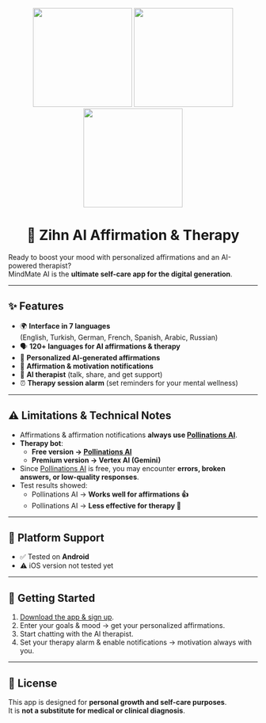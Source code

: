 <p align="center">
  <img src="https://github.com/user-attachments/assets/5cc9a5e6-a1d9-4f5e-aea8-28e333fcc06b" width="200">
  <img src="https://github.com/user-attachments/assets/3cc50a2a-e7d7-465f-9d9d-bd3d19818af0" width="200">
  <img src="https://github.com/user-attachments/assets/b2ffe98a-3a43-4d79-92a2-72a91a49e6af" width="200">
</p>

<h1 align="center">🌱 Zihn AI Affirmation & Therapy</h1>

Ready to boost your mood with personalized affirmations and an AI-powered therapist?  
MindMate AI is the **ultimate self-care app for the digital generation**.  

---

## ✨ Features  

- 🌍 **Interface in 7 languages**  
  (English, Turkish, German, French, Spanish, Arabic, Russian)  
- 🗣️ **120+ languages for AI affirmations & therapy**  
- 🤖 **Personalized AI-generated affirmations**  
- 🔔 **Affirmation & motivation notifications**  
- 🧠 **AI therapist** (talk, share, and get support)  
- ⏰ **Therapy session alarm** (set reminders for your mental wellness)  

---

## ⚠️ Limitations & Technical Notes  

- Affirmations & affirmation notifications **always use [Pollinations AI](https://pollinations.ai/)**.  
- **Therapy bot**:  
  - **Free version → [Pollinations AI](https://pollinations.ai/)**  
  - **Premium version → Vertex AI (Gemini)**  
- Since [Pollinations AI](https://pollinations.ai/) is free, you may encounter **errors, broken answers, or low-quality responses**.  
- Test results showed:  
  - Pollinations AI → **Works well for affirmations 👍**  
  - Pollinations AI → **Less effective for therapy 🫠**  

---

## 📱 Platform Support  

- ✅ Tested on **Android**  
- ⚠️ iOS version not tested yet

---

## 🚀 Getting Started  

1. [Download the app & sign up](https://web.archive.org/web/20251002015801/https://play.google.com/store/apps/details?id=com.viralmo.zihnai).
2. Enter your goals & mood → get your personalized affirmations.  
3. Start chatting with the AI therapist.  
4. Set your therapy alarm & enable notifications → motivation always with you.  

---

## 📝 License  

This app is designed for **personal growth and self-care purposes**.  
It is **not a substitute for medical or clinical diagnosis**.  




